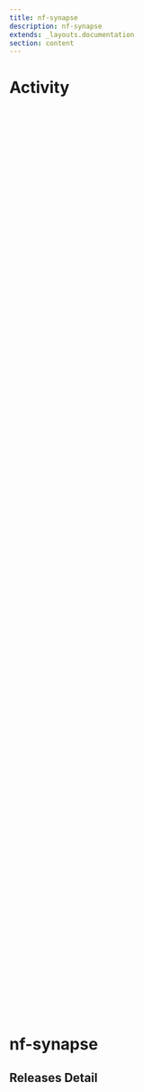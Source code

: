 ```yaml
---
title: nf-synapse
description: nf-synapse
extends: _layouts.documentation
section: content
---
```


# Activity

<div style="position: relative; height:40vh; width:80vw">
    <canvas id="releases"></canvas>
</div>
<script type="module" src="nf-synapse.js"></script>

# nf-synapse
        

## Releases Detail

